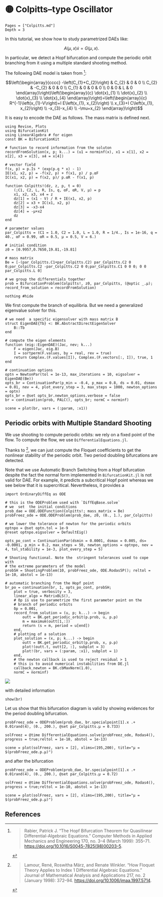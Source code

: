 # 🟡 Colpitts–type Oscillator

```@contents
Pages = ["Colpitts.md"]
Depth = 3
```

In this tutorial, we show how to study parametrized DAEs like:

$$A(\mu,x)\dot x = G(\mu,x).$$

In particular, we detect a Hopf bifurcation and compute the periodic orbit branching from it using a multiple standard shooting method.

The following DAE model is taken from [^Rabier]:

$$\left(\begin{array}{cccc}
-\left(C_{1}+C_{2}\right) & C_{2} & 0 & 0 \\
C_{2} & -C_{2} & 0 & 0 \\
C_{1} & 0 & 0 & 0 \\
0 & 0 & L & 0
\end{array}\right)\left(\begin{array}{c}
\dot{x}_{1} \\
\dot{x}_{2} \\
\dot{x}_{3} \\
\dot{x}_{4}
\end{array}\right)=\left(\begin{array}{c}
R^{-1}\left(x_{1}-V\right)+I E\left(x_{1}, x_{2}\right) \\
x_{3}+I C\left(x_{1}, x_{2}\right) \\
-x_{3}-x_{4} \\
-\mu+x_{2}
\end{array}\right)$$

It is easy to encode the DAE as follows. The mass matrix is defined next.

```@example TUTDAE1
using Revise, Plots
using BifurcationKit
using LinearAlgebra # for eigen
const BK = BifurcationKit

# function to record information from the soluton
recordFromSolution(x, p; k...) = (u1 = norminf(x), x1 = x[1], x2 = x[2], x3 = x[3], x4 = x[4])

# vector field
f(x, p) = p.Is * (exp(p.q * x) - 1)
IE(x1, x2, p) = -f(x2, p) + f(x1, p) / p.αF
IC(x1, x2, p) = f(x2, p)/ p.αR - f(x1, p)

function Colpitts!(dz, z, p, t = 0)
	(;C1, C2, L, R, Is, q, αF, αR, V, μ) = p
	x1, x2, x3, x4 = z
	dz[1] = (x1 - V) / R + IE(x1, x2, p)
	dz[2] =	x3 + IC(x1, x2, p)
	dz[3] = -x3-x4
	dz[4] = -μ+x2
	dz
end

# parameter values
par_Colpitts = (C1 = 1.0, C2 = 1.0, L = 1.0, R = 1/4., Is = 1e-16, q = 40., αF = 0.99, αR = 0.5, μ = 0.5, V = 6.)

# initial condition
z0 = [0.9957,0.7650,19.81,-19.81]

# mass matrix
Be = [-(par_Colpitts.C1+par_Colpitts.C2) par_Colpitts.C2 0 0;par_Colpitts.C2 -par_Colpitts.C2 0 0;par_Colpitts.C1 0 0 0; 0 0 par_Colpitts.L 0]

# we group the differentials together
prob = BifurcationProblem(Colpitts!, z0, par_Colpitts, (@optic _.μ); record_from_solution = recordFromSolution)

nothing #hide
```

We first compute the branch of equilibria. But we need  a generalized eigenvalue solver for this.

```@example TUTDAE1
# we need  a specific eigensolver with mass matrix B
struct EigenDAE{Tb} <: BK.AbstractDirectEigenSolver
	B::Tb
end

# compute the eigen elements
function (eig::EigenDAE)(Jac, nev; k...)
	F = eigen(Jac, eig.B)
	I = sortperm(F.values, by = real, rev = true)
	return Complex.(F.values[I]), Complex.(F.vectors[:, I]), true, 1
end

# continuation options
optn = NewtonPar(tol = 1e-13, max_iterations = 10, eigsolver = EigenDAE(Be))
opts_br = ContinuationPar(p_min = -0.4, p_max = 0.8, ds = 0.01, dsmax = 0.01, nev = 4, plot_every_step = 3, max_steps = 1000, newton_options = optn)
opts_br = @set opts_br.newton_options.verbose = false
br = continuation(prob, PALC(), opts_br; normC = norminf)

scene = plot(br, vars = (:param, :x1))
```


## Periodic orbits with Multiple Standard Shooting

We use shooting to compute periodic orbits: we rely on a fixed point of the flow. To compute the flow, we use `DifferentialEquations.jl`.

Thanks to [^Lamour], we can  just compute the Floquet coefficients to get the nonlinear stability of the periodic orbit. Two period doubling bifurcations are detected.

Note that we use Automatic Branch Switching from a Hopf bifurcation despite the fact the normal form implemented in `BifurcationKit.jl` is not valid for DAE. For example, it predicts a subcritical Hopf point whereas we see below that it is supercritical. Nevertheless, it provides a

```@example TUTDAE1
import OrdinaryDiffEq as ODE

# this is the ODEProblem used with `DiffEqBase.solve`
# we  set  the initial conditions
prob_dae = ODE.ODEFunction(Colpitts!; mass_matrix = Be)
probFreez_ode = ODE.ODEProblem(prob_dae, z0, (0., 1.), par_Colpitts)

# we lower the tolerance of newton for the periodic orbits
optnpo = @set optn.tol = 1e-9
@reset optnpo.eigsolver = DefaultEig()

opts_po_cont = ContinuationPar(dsmin = 0.0001, dsmax = 0.005, ds= -0.0001, p_min = 0.2, max_steps = 50, newton_options = optnpo, nev = 4, tol_stability = 1e-3, plot_every_step = 5)

# Shooting functional. Note the  stringent tolerances used to cope with
# the extreme parameters of the model
probSH = ShootingProblem(10, probFreez_ode, ODE.Rodas5P(); reltol = 1e-10, abstol = 1e-13)

# automatic branching from the Hopf point
br_po = continuation(br, 1, opts_po_cont, probSH;
	plot = true, verbosity = 3,
	linear_algo = MatrixBLS(),
	# δp is use to parametrize the first parameter point on the
	# branch of periodic orbits
	δp = 0.001,
	record_from_solution = (u, p; k...) -> begin
		outt = BK.get_periodic_orbit(p.prob, u, p.p)
		m = maximum(outt[1,:])
		return (s = m, period = u[end])
	end,
	# plotting of a solution
	plot_solution = (x, p; k...) -> begin
		outt = BK.get_periodic_orbit(p.prob, x, p.p)
		plot!(outt.t, outt[2, :], subplot = 3)
		plot!(br, vars = (:param, :x1), subplot = 1)
	end,
	# the newton callback is used to reject residual > 1
	# this is to avoid numerical instabilities from DE.jl
	callback_newton = BK.cbMaxNorm(1.0),
	normC = norminf)
```

![](Colpitts1.png)

with detailed information

```@example TUTDAE1
show(br)
```

Let us show that this bifurcation diagram is valid by showing evidences for the period doubling bifurcation.

```@example TUTDAE1
probFreez_ode = ODEProblem(prob_dae, br.specialpoint[1].x .+ 0.01rand(4), (0., 200.), @set par_Colpitts.μ = 0.733)

solFreez = @time DifferentialEquations.solve(probFreez_ode, Rodas4(), progress = true;reltol = 1e-10, abstol = 1e-13)

scene = plot(solFreez, vars = [2], xlims=(195,200), title="μ = $(probFreez_ode.p.μ)")
```

and after the bifurcation

```@example TUTDAE1
probFreez_ode = ODEProblem(prob_dae, br.specialpoint[1].x .+ 0.01rand(4), (0., 200.), @set par_Colpitts.μ = 0.72)

solFreez = @time DifferentialEquations.solve(probFreez_ode, Rodas4(), progress = true;reltol = 1e-10, abstol = 1e-13)

scene = plot(solFreez, vars = [2], xlims=(195,200), title="μ = $(probFreez_ode.p.μ)")
```

## References 

[^Rabier]:> Rabier, Patrick J. “The Hopf Bifurcation Theorem for Quasilinear Differential-Algebraic Equations.” Computer Methods in Applied Mechanics and Engineering 170, no. 3–4 (March 1999): 355–71. https://doi.org/10.1016/S0045-7825(98)00203-5.

[^Lamour]:> Lamour, René, Roswitha März, and Renate Winkler. “How Floquet Theory Applies to Index 1 Differential Algebraic Equations.” Journal of Mathematical Analysis and Applications 217, no. 2 (January 1998): 372–94. https://doi.org/10.1006/jmaa.1997.5714.
